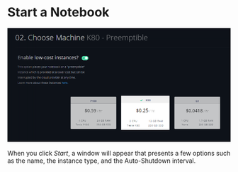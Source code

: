 # Start a Notebook

![](../../.gitbook/assets/image%20%2822%29.png)

When you click _Start_, a window will appear that presents a few options such as the name, the instance type, and the Auto-Shutdown interval.  

